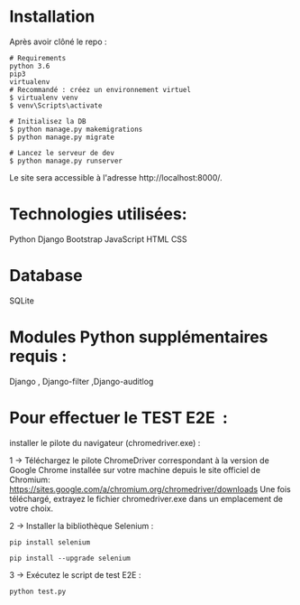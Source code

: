 # Installation
Après avoir clôné le repo :

    # Requirements
    python 3.6
    pip3
    virtualenv
    # Recommandé : créez un environnement virtuel
    $ virtualenv venv
    $ venv\Scripts\activate
    
    # Initialisez la DB
    $ python manage.py makemigrations
    $ python manage.py migrate
    
    # Lancez le serveur de dev
    $ python manage.py runserver

Le site sera accessible à l'adresse http://localhost:8000/.
# Technologies utilisées:
Python
Django
Bootstrap
JavaScript
HTML
CSS
# Database
SQLite
# Modules Python supplémentaires requis :
Django , Django-filter ,Django-auditlog

# Pour effectuer le TEST E2E  :
installer le pilote du navigateur (chromedriver.exe) :

1 -> Téléchargez le pilote ChromeDriver correspondant à la version de Google Chrome installée sur votre machine depuis le site officiel de Chromium: https://sites.google.com/a/chromium.org/chromedriver/downloads
Une fois téléchargé, extrayez le fichier chromedriver.exe dans un emplacement de votre choix.

2 -> Installer la bibliothèque Selenium :

    pip install selenium

    pip install --upgrade selenium


3 -> Exécutez le script de test E2E :
    
    python test.py




